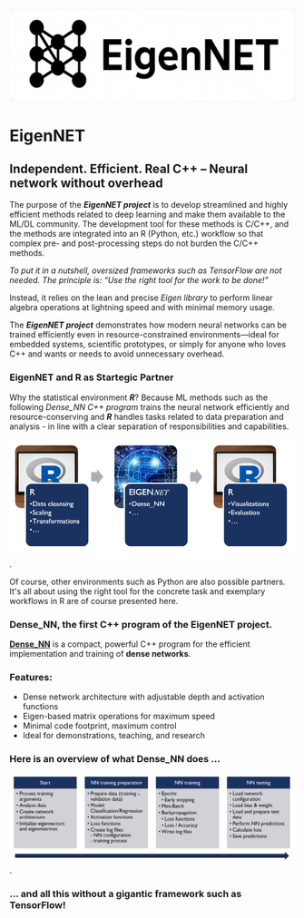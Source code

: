 ![Projekt-Banner](images/EigenNET_GitHub_Banner.png)


# EigenNET
## Independent. Efficient. Real C++ – Neural network without overhead

The purpose of the ***EigenNET project*** is to develop streamlined and highly efficient methods related to deep learning and make them available to the ML/DL community. The development tool for these methods is C/C++, and the methods are integrated into an R (Python, etc.) workflow so that complex pre- and post-processing steps do not burden the C/C++ methods. 

*To put it in a nutshell, oversized frameworks such as TensorFlow are not needed. The principle is: “Use the right tool for the work to be done!”*

Instead, it relies on the lean and precise *Eigen library* to perform linear algebra operations at lightning speed and with minimal memory usage.

The ***EigenNET project*** demonstrates how modern neural networks can be trained efficiently even in resource-constrained environments—ideal for embedded systems, scientific prototypes, or simply for anyone who loves C++ and wants or needs to avoid unnecessary overhead.

### EigenNET and R as Startegic Partner

Why the statistical environment ***R***? Because ML methods such as the following *Dense_NN C++ program*  trains the neural network efficiently and resource-conserving and ***R*** handles tasks related to data preparation and analysis - in line with a clear separation of responsibilities and capabilities.

![R as Stregic Partner](images/Strategic_Partner.png).

Of course, other environments such as Python are also possible partners. It's all about using the right tool for the concrete task and exemplary workflows in R are of course presented here.

### Dense_NN, the first C++ program of the EigenNET project.

[**Dense_NN**](https://github.com/SuprenumDE/Dense_NN) is a compact, powerful C++ program for the efficient implementation and training of **dense networks**. 

### Features:
<ul>
<li>Dense network architecture with adjustable depth and activation functions</li>
<li>Eigen-based matrix operations for maximum speed</li>
<li>Minimal code footprint, maximum control</li>
<li>Ideal for demonstrations, teaching, and research</li>
</ul>



### Here is an overview of what Dense_NN does ...

![Realization](/images/Realization.png).

### ... and all this without a gigantic framework such as TensorFlow!



